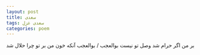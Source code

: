 ```yaml
---
layout: post
title: سعدی
tags: سعدی غزل
categories: poem
---
```


بر من اگر حرام شد وصل تو نیست بوالعجب / بوالعجب آنکه خون من بر تو چرا حلال شد
